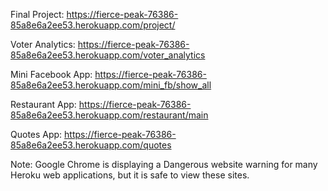 Final Project: https://fierce-peak-76386-85a8e6a2ee53.herokuapp.com/project/

Voter Analytics: https://fierce-peak-76386-85a8e6a2ee53.herokuapp.com/voter_analytics

Mini Facebook App: https://fierce-peak-76386-85a8e6a2ee53.herokuapp.com/mini_fb/show_all

Restaurant App: https://fierce-peak-76386-85a8e6a2ee53.herokuapp.com/restaurant/main

Quotes App: https://fierce-peak-76386-85a8e6a2ee53.herokuapp.com/quotes

Note: Google Chrome is displaying a Dangerous website warning for many Heroku web applications, but it is safe to view these sites.
